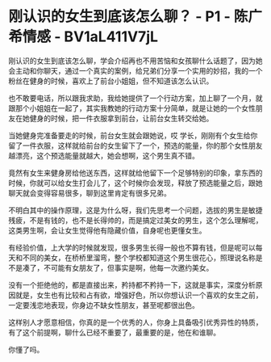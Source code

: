 # 刚认识的女生到底该怎么聊？ - P1 - 陈广希情感 - BV1aL411V7jL

刚认识的女生到底该怎么聊，学会介绍再也不用苦恼和女孩聊什么话题了，因为她会主动和你聊天，通过一个真实的案例，给兄弟们分享一个实用的妙招，我的一个粉丝在健身的时候，喜欢上了前台小姐姐，但不知道该怎么认识。

也不敢要电话，所以跟我求助，我给她提供了一个行动方案，加上聊了一个月，就跟那个小姐姐在一起了，其实我教她的行动方案十分简单，就是让她的一个女性朋友在她健身的时候，把一件衣服拿到前台，让前台女生转交给她。

当她健身完准备要走的时候，前台女生就会跟她说，哎 学长，刚刚有个女生给你留了一件衣服，这样就给前台的女生留下了一个，预选的能量，你的那个女性朋友越漂亮，这个预选能量就越大，她会想啊，这个男生真不错。

竟然有女生来健身房给他送东西，这样就给他留下一个足够特别的印象，拿东西的时候，你就可以给女生打会儿了，这个时候你会发现，释放了预选能量之后，跟她聊天就会变得容易很多，聊到这里肯定有很多兄弟。

不明白其中的操作原理，这是为什么呀，我们先思考一个问题，选拔的男生是敏捷残疲，不是有钱的，也不是长得帅的，而是搞定过美女的男生，这个怎么理解呢，这类男生啊，会让女生觉得他有隐藏价值，自身呢也更懂女生。

有经验价值，上大学的时候就发现，很多男生长得一般也不算有钱，但是呢可以每天和不同的美女，在桥桥里溜弯，整个学校都知道这个男生很花心，照理说名称是不是凑了，不可能有女朋友了，但事实是啊，他每一次邀约美女。

没有一个拒绝他的，都是直接出来，矜持都不矜持一下，这就是事实，深度分析原因就是，女生也有比较和占有欲，增强好色，所以你想认识一个喜欢的女生之前，一定要浅恋地表现，你身边不缺女性朋友，甚至呢都很出色。

这样别人才愿意相信，你真的是一个优秀的人，你身上具备吸引优秀异性的特质，有了这个前提啊，聊什么已经不重要了，最重要的是，他在和谁聊。

你懂了吗。